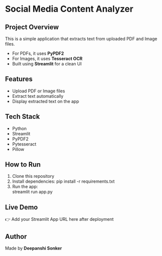 # Social Media Content Analyzer

## Project Overview
This is a simple application that extracts text from uploaded PDF and Image files.  
- For PDFs, it uses **PyPDF2**  
- For Images, it uses **Tesseract OCR**  
- Built using **Streamlit** for a clean UI  

## Features
- Upload PDF or Image files  
- Extract text automatically  
- Display extracted text on the app  

## Tech Stack
- Python  
- Streamlit  
- PyPDF2  
- Pytesseract  
- Pillow  

## How to Run
1. Clone this repository  
2. Install dependencies:
 pip install -r requirements.txt 
3. Run the app:  
 streamlit run app.py    
## Live Demo
👉 Add your Streamlit App URL here after deployment  

## Author
Made by **Deepanshi Sonker**

